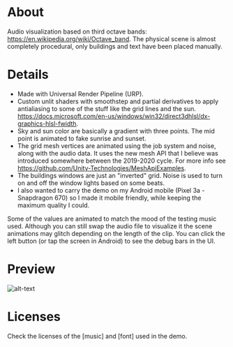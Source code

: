# About
Audio visualization based on third octave bands: https://en.wikipedia.org/wiki/Octave_band.
The physical scene is almost completely procedural, only buildings and text have been placed manually.

# Details
  - Made with Universal Render Pipeline (URP).
  - Custom unlit shaders with smoothstep and partial derivatives to apply antialiasing to some of the stuff like the grid lines and the sun. https://docs.microsoft.com/en-us/windows/win32/direct3dhlsl/dx-graphics-hlsl-fwidth.
  - Sky and sun color are basically a gradient with three points. The mid point is animated to fake sunrise and sunset.
  - The grid mesh vertices are animated using the job system and noise, along with the audio data. It uses the new mesh API that I believe was introduced somewhere between the 2019-2020 cycle. For more info see https://github.com/Unity-Technologies/MeshApiExamples.
  - The buildings windows are just an "inverted" grid. Noise is used to turn on and off the window lights based on some beats.
  - I also wanted to carry the demo on my Android mobile (Pixel 3a - Snapdragon 670) so I made it mobile friendly, while keeping the maximum quality I could.

Some of the values are animated to match the mood of the testing music used. Although you can still swap the audio file to visualize it the scene animations may glitch depending on the length of the clip. You can click the left button (or tap the screen in Android) to see the debug bars in the UI.

# Preview
![alt-text](./GithubImgs/TeaserGif.gif)

# Licenses
Check the licenses of the [music] and [font] used in the demo.
